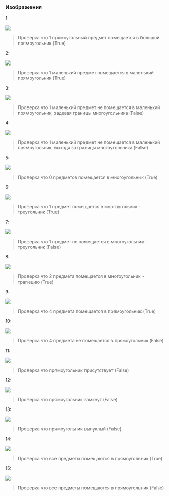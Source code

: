 ### Изображения

1:

![](https://github.com/justfriendlyneighbor/intelligent_placer/blob/develop/Data/test/01.jpg)

> Проверка что 1 прямоугольный предмет помещается в большой прямоугольник (True)

2: 

![](https://github.com/justfriendlyneighbor/intelligent_placer/blob/develop/Data/test/02.jpg)

> Проверка что 1 маленький предмет помещается в маленький прямоугольник (True)

3:

![](https://github.com/justfriendlyneighbor/intelligent_placer/blob/develop/Data/test/03.jpg)

> Проверка что 1 маленький предмет не помещается в маленький прямоугольник, задевая границы многоугольника (False)

4:

![](https://github.com/justfriendlyneighbor/intelligent_placer/blob/develop/Data/test/04.jpg)

> Проверка что 1 маленький предмет не помещается в маленький прямоугольник, выходя за границы многоугольника (False)

5:

![](https://github.com/justfriendlyneighbor/intelligent_placer/blob/develop/Data/test/05.jpg)

> Проверка что 0 предметов помещается в многоугольник (True)

6:

![](https://github.com/justfriendlyneighbor/intelligent_placer/blob/develop/Data/test/06.jpg)

> Проверка что 1 предмет помещается в многоугольник - треугольник (True)

7:

![](https://github.com/justfriendlyneighbor/intelligent_placer/blob/develop/Data/test/07.jpg)
> Проверка что 1 предмет не помещается в многоугольник - треугольник (False)

8:

![](https://github.com/justfriendlyneighbor/intelligent_placer/blob/develop/Data/test/08.jpg)

> Проверка что 2 предмета помещается в многоугольник - трапецию (True)


9:

![](https://github.com/justfriendlyneighbor/intelligent_placer/blob/develop/Data/test/09.jpg)

> Проверка что 4 предмета помещается в прямоугольник (True)


10:

![](https://github.com/justfriendlyneighbor/intelligent_placer/blob/develop/Data/test/10.jpg)

> Проверка что 4 предмета не помещается в прямоугольник (False)

11:

![](https://github.com/justfriendlyneighbor/intelligent_placer/blob/develop/Data/test/11.jpg)
> Проверка что прямоугольник присутствует (False)

12:

![](https://github.com/justfriendlyneighbor/intelligent_placer/blob/develop/Data/test/12.jpg)
> Проверка что прямоугольник замкнут (False)

13:

![](https://github.com/justfriendlyneighbor/intelligent_placer/blob/develop/Data/test/13.jpg)

> Проверка что прямоугольник выпуклый (False)

14:

![](https://github.com/justfriendlyneighbor/intelligent_placer/blob/develop/Data/test/14.jpg)

> Проверка что все предметы помещаются в прямоугольник (True)

15:

![](https://github.com/justfriendlyneighbor/intelligent_placer/blob/develop/Data/test/15.jpg)

> Проверка что все предметы помещаются в прямоугольник (False)
